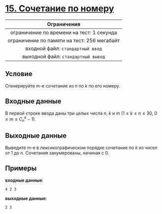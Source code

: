 # [15. Сочетание по номеру](Task15.java)

| Ограничения                                 |
|:-------------------------------------------:|
| ограничение по времени на тест: 1 секунда   |
| ограничение по памяти на тест: 256 мегабайт |
| входной файл: `стандартный ввод`            |
| выходной файл: `стандартный вывод`          |

## Условие

Сгенерируйте $m$-e сочетание из $n$ по $k$ по его номеру.

## Входные данные

В первой строке ввода даны три целых числа $n$, $k$ и $m$ $(1 \leqslant k \leqslant n \leqslant 30, ~ 0 \leqslant m \leqslant C^{k}_{n} - 1)$.

## Выходные данные

Выведите $m$-е в лексикографическом порядке сочетание по $k$ из чисел от $1$ до $n$. Сочетания занумерованы, начиная с $0$.

## Примеры

**входные данные**:

```text
4 2 3
```

**выходные данные**:

```text
2 3
```
